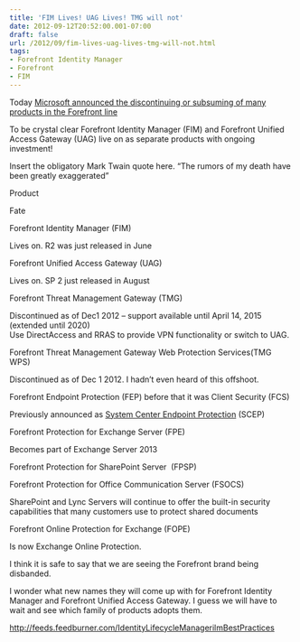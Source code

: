 ```yaml
---
title: 'FIM Lives! UAG Lives! TMG will not'
date: 2012-09-12T20:52:00.001-07:00
draft: false
url: /2012/09/fim-lives-uag-lives-tmg-will-not.html
tags: 
- Forefront Identity Manager
- Forefront
- FIM
---
```


Today [Microsoft announced the discontinuing or subsuming of many products in the Forefront line](http://blogs.technet.com/b/server-cloud/archive/2012/09/12/important-changes-to-forefront-product-roadmaps.aspx) 

To be crystal clear Forefront Identity Manager (FIM) and Forefront Unified Access Gateway (UAG) live on as separate products with ongoing investment!

Insert the obligatory Mark Twain quote here. “The rumors of my death have been greatly exaggerated”

Product

Fate

Forefront Identity Manager (FIM)

Lives on. R2 was just released in June

Forefront Unified Access Gateway (UAG)

Lives on. SP 2 just released in August

Forefront Threat Management Gateway (TMG)

Discontinued as of Dec1 2012 – support available until April 14, 2015 (extended until 2020)  
Use DirectAccess and RRAS to provide VPN functionality or switch to UAG.

Forefront Threat Management Gateway Web Protection Services(TMG WPS)

Discontinued as of Dec 1 2012. I hadn’t even heard of this offshoot.

Forefront Endpoint Protection (FEP) before that it was Client Security (FCS)

Previously announced as [System Center Endpoint Protection](http://www.microsoft.com/en-us/server-cloud/system-center/endpoint-protection-2012.aspx) (SCEP)

Forefront Protection for Exchange Server (FPE)

Becomes part of Exchange Server 2013

Forefront Protection for SharePoint Server  (FPSP)  
  
Forefront Protection for Office Communication Server (FSOCS)

SharePoint and Lync Servers will continue to offer the built-in security capabilities that many customers use to protect shared documents

Forefront Online Protection for Exchange (FOPE)

Is now Exchange Online Protection.

I think it is safe to say that we are seeing the Forefront brand being disbanded.

I wonder what new names they will come up with for Forefront Identity Manager and Forefront Unified Access Gateway. I guess we will have to wait and see which family of products adopts them.

http://feeds.feedburner.com/IdentityLifecycleManagerilmBestPractices